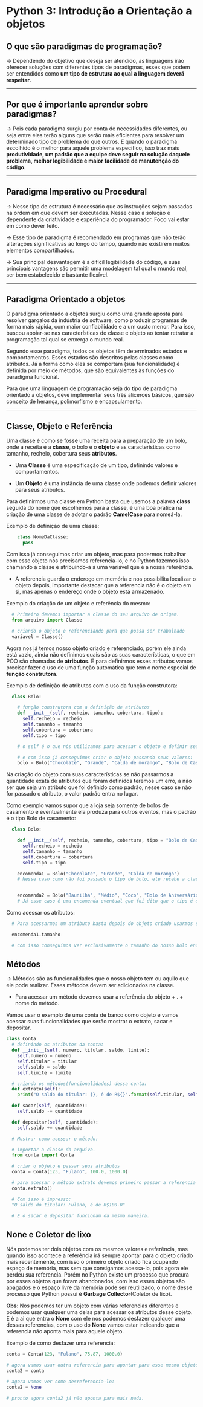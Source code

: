 # Python 3: Introdução a Orientação a objetos

## O que são paradigmas de programação?

→ Dependendo do objetivo que deseja ser atendido, as linguagens irão oferecer soluções com diferentes tipos de paradigmas, esses que podem ser entendidos como **um tipo de estrutura ao qual a linguagem deverá respeitar.**

---

## Por que é importante aprender sobre paradigmas?

→ Pois cada paradigma surgiu por conta de necessidades diferentes, ou seja entre eles terão alguns que serão mais eficientes para resolver um determinado tipo de problema do que outros. E quando o paradigma escolhido é o melhor para aquele problema específico, isso traz mais **produtividade, um padrão que a equipe deve seguir na solução daquele problema, melhor legibilidade e maior facilidade de manutenção do código.**

---

## Paradigma Imperativo ou Procedural

→ Nesse tipo de estrutura é necessário que as instruções sejam passadas na ordem em que devem ser executadas. Nesse caso a solução é dependente da criatividade e experiência do programador. Foco vai estar em como dever feito.

→ Esse tipo de paradigma é recomendado em programas que não terão alterações significativas ao longo do tempo, quando não existirem muitos elementos compartilhados.

→ Sua principal desvantagem é a difícil legibilidade do código, e suas principais vantagens são permitir uma modelagem tal qual o mundo real, ser bem estabelecido e bastante flexível.

---

## Paradigma Orientado a objetos

O paradigma orientado a objetos surgiu como uma grande aposta para resolver gargalos da indústria de software, como produzir programas de forma mais rápida, com maior confiabilidade e a um custo menor. Para isso, buscou apoiar-se nas características de classe e objeto ao tentar retratar a programação tal qual se enxerga o mundo real.

Segundo esse paradigma, todos os objetos têm determinados estados e comportamentos. Esses estados são descritos pelas classes como atributos. Já a forma como eles se comportam (sua funcionalidade) é definida por meio de métodos, que são equivalentes às funções do paradigma funcional.

Para que uma linguagem de programação seja do tipo de paradigma orientado a objetos, deve implementar seus três alicerces básicos, que são conceito de herança, polimorfismo e encapsulamento.

---

## Classe, Objeto e Referência

Uma classe é como se fosse uma receita para a preparação de um bolo, onde a receita é a **classe**, o bolo é o **objeto** e as características como tamanho, recheio, cobertura seus **atributos**.

- Uma **Classe** é uma especificação de um tipo, definindo valores e comportamentos.

- Um **Objeto** é uma instância de uma classe onde podemos definir valores para seus atributos.

Para definirmos uma classe em Python basta que usemos a palavra **class** seguida do nome que escolhemos para a classe, é uma boa prática na criação de uma classe de adotar o padrão **CamelCase** para nomeá-la.

Exemplo de definição de uma classe:

```python
    class NomeDaClasse:
      pass
```

Com isso já conseguimos criar um objeto, mas para podermos trabalhar com esse objeto nós precisamos referencia-lo, e no Python fazemos isso chamando a classe e atribuindo-a à uma variável que é a nossa referência.

- A referencia guarda o endereço em memória e nos possibilita localizar o objeto depois, importante destacar que a referencia não é o objeto em si, mas apenas o endereço onde o objeto está armazenado.

Exemplo do criação de um objeto e referência do mesmo:

```python
  # Primeiro devemos importar a classe do seu arquivo de origem.
  from arquivo import Classe

  # criando o objeto e referenciando para que possa ser trabalhado
  variavel = Classe()
```

Agora nos já temos nosso objeto criado e referenciado, porém ele ainda está vazio, ainda não definimos quais são as suas características, o que em POO são chamadas de **atributos**. E para definirmos esses atributos vamos precisar fazer o uso de uma função automática que tem o nome especial de **função construtora**.

Exemplo de definição de atributos com o uso da função construtora:

```python
  class Bolo:

    # função construtora com a definição de atributos
    def __init__(self, recheio, tamanho, cobertura, tipo):
      self.recheio = recheio
      self.tamanho = tamanho
      self.cobertura = cobertura
      self.tipo = tipo

    # o self é o que nós utilizamos para acessar o objeto e definir seus atributos.

    # e com isso já conseguimos criar o objeto passando seus valores:
    bolo = Bolo("Chocolate", "Grande", "Calda de morango", "Bolo de Casamento")

```

Na criação do objeto com suas características se não passarmos a quantidade exata de atributos que foram definidos teremos um erro, a não ser que seja um atributo que foi definido como padrão, nesse caso se não for passado o atributo, o valor padrão entra no lugar.

Como exemplo vamos supor que a loja seja somente de bolos de casamento e eventualmente ela produza para outros eventos, mas o padrão é o tipo Bolo de casamento:

```python
  class Bolo:

    def __init__(self, recheio, tamanho, cobertura, tipo = "Bolo de Casamento"):
      self.recheio = recheio
      self.tamanho = tamanho
      self.cobertura = cobertura
      self.tipo = tipo

    encomenda1 = Bolo("Chocolate", "Grande", "Calda de morango")
    # Nesse caso como não foi passado o tipo de bolo, ele recebe a classificação de tipo padrão que no nosso caso é bolo de casamento.


    encomenda2 = Bolo("Baunilha", "Médio", "Coco", "Bolo de Aniversário")
    # Já esse caso é uma encomenda eventual que foi dito que o tipo é de aniversário, então esse vai ser o valor do tipo.
```

Como acessar os atributos:

```python
  # Para acessarmos um atributo basta depois do objeto criado usarmos sua referencia.atributo

  encomenda1.tamanho

  # com isso conseguimos ver exclusivamente o tamanho do nosso bolo encomendado.
```

## Métodos

-> Métodos são as funcionalidades que o nosso objeto tem ou aquilo que ele pode realizar. Esses métodos devem ser adicionados na classe.

- Para acessar um método devemos usar a referência do objeto + . + nome do método.

Vamos usar o exemplo de uma conta de banco como objeto e vamos acessar suas funcionalidades que serão mostrar o extrato, sacar e depositar.

```python
class Conta
  # definindo os atributos da conta:
  def __init__(self, numero, titular, saldo, limite):
    self.numero = numero
    self.titular = titular
    self.saldo = saldo
    self.limite = limite

  # criando os métodos(funcionalidades) dessa conta:
  def extrato(self):
    print("O saldo do titular: {}, é de R${}".format(self.titular, self.saldo))

  def sacar(self, quantidade):
    self.saldo -= quantidade

  def depositar(self, quantidade):
    self.saldo += quantidade

  # Mostrar como acessar o método:

  # importar a classe do arquivo.
  from conta import Conta

  # criar o objeto e passar seus atributos
  conta = Conta(123, "Fulano", 100.0, 1000.0)

  # para acessar o método extrato devemos primeiro passar a referencia do objeto que queremos e depois qual funcionalidade desse objeto queremos:
  conta.extrato()

  # Com isso é impresso:
  "O saldo do titular: Fulano, é de R$100.0"

  # E o sacar e depositar funcionam da mesma maneira.

```

## None e Coletor de lixo

Nós podemos ter dois objetos com os mesmos valores e referência, mas quando isso acontece a referência irá sempre apontar para o objeto criado mais recentemente, com isso o primeiro objeto criado fica ocupando espaço de memória, mas sem que consigamos acessa-lo, pois agora ele perdeu sua referencia. Porém no Python existe um processo que procura por esses objetos que foram abandonados, com isso esses objetos são apagados e o espaço livre da memória pode ser reutilizado, o nome desse processo que Python possui é **Garbage Collector**(Coletor de lixo).

**Obs**: Nos podemos ter um objeto com várias referencias diferentes e podemos usar qualquer uma delas para acessar os atributos desse objeto. E é a ai que entra o **None** com ele nos podemos desfazer qualquer uma dessas referencias, com o uso do **None** vamos estar indicando que a referencia não aponta mais para aquele objeto.

Exemplo de como desfazer uma referencia:

```python
conta = Conta(123, "Fulano", 75.87, 1000.0)

# agora vamos usar outra referencia para apontar para esse mesmo objeto:
conta2 = conta

# agora vamos ver como desreferencia-lo:
conta2 = None

# pronto agora conta2 já não aponta para mais nada.
```
